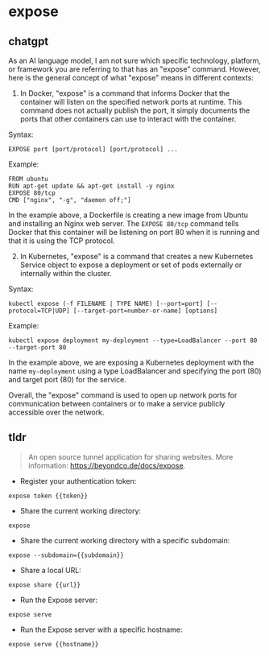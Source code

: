 # expose 
## chatgpt 
As an AI language model, I am not sure which specific technology, platform, or framework you are referring to that has an "expose" command. However, here is the general concept of what "expose" means in different contexts:

1. In Docker, "expose" is a command that informs Docker that the container will listen on the specified network ports at runtime. This command does not actually publish the port, it simply documents the ports that other containers can use to interact with the container.

Syntax: 

```
EXPOSE port [port/protocol] [port/protocol] ...
```

Example:

```
FROM ubuntu
RUN apt-get update && apt-get install -y nginx
EXPOSE 80/tcp
CMD ["nginx", "-g", "daemon off;"]
```
In the example above, a Dockerfile is creating a new image from Ubuntu and installing an Nginx web server. The `EXPOSE 80/tcp` command tells Docker that this container will be listening on port 80 when it is running and that it is using the TCP protocol.

2. In Kubernetes, "expose" is a command that creates a new Kubernetes Service object to expose a deployment or set of pods externally or internally within the cluster. 

Syntax:

```
kubectl expose (-f FILENAME | TYPE NAME) [--port=port] [--protocol=TCP|UDP] [--target-port=number-or-name] [options]
```

Example:

```
kubectl expose deployment my-deployment --type=LoadBalancer --port 80 --target-port 80
```
In the example above, we are exposing a Kubernetes deployment with the name `my-deployment` using a type LoadBalancer and specifying the port (80) and target port (80) for the service.

Overall, the "expose" command is used to open up network ports for communication between containers or to make a service publicly accessible over the network. 

## tldr 
 
> An open source tunnel application for sharing websites.
> More information: <https://beyondco.de/docs/expose>.

- Register your authentication token:

`expose token {{token}}`

- Share the current working directory:

`expose`

- Share the current working directory with a specific subdomain:

`expose --subdomain={{subdomain}}`

- Share a local URL:

`expose share {{url}}`

- Run the Expose server:

`expose serve`

- Run the Expose server with a specific hostname:

`expose serve {{hostname}}`
